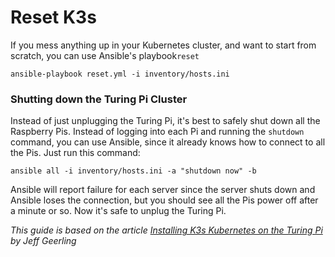 # Reset K3s

If you mess anything up in your Kubernetes cluster, and want to start from scratch, you can use Ansible's playbook`reset`

```text
ansible-playbook reset.yml -i inventory/hosts.ini
```

### Shutting down the Turing Pi Cluster

Instead of just unplugging the Turing Pi, it's best to safely shut down all the Raspberry Pis. Instead of logging into each Pi and running the `shutdown` command, you can use Ansible, since it already knows how to connect to all the Pis. Just run this command:

```text
ansible all -i inventory/hosts.ini -a "shutdown now" -b
```

Ansible will report failure for each server since the server shuts down and Ansible loses the connection, but you should see all the Pis power off after a minute or so. Now it's safe to unplug the Turing Pi.



_This guide is based on the article_ [_Installing K3s Kubernetes on the Turing Pi_](https://www.jeffgeerling.com/blog/2020/installing-k3s-kubernetes-on-turing-pi-raspberry-pi-cluster-episode-3) _by Jeff Geerling_

